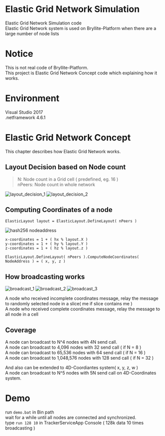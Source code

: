 # Elastic Grid Network Simulation
Elastic Grid Network Simulation code  
Elastic Grid Network system is used on Bryllite-Platform when there are a large number of node lists  

# Notice
This is not real code of Bryllite-Platform.  
This project is Elastic Grid Network Concept code which explaining how it works.  

# Environment
Visual Studio 2017  
.netframework 4.6.1  

# Elastic Grid Network Concept
This chapter describes how Elastic Grid Network works.  

## Layout Decision based on Node count

> N: Node count in a Grid cell ( predefined, eg. 16 )  
> nPeers: Node count in whole network

![layout_decision_1](https://user-images.githubusercontent.com/38033465/53714769-f64e8880-3e92-11e9-85b8-eed71251081f.jpg)
![layout_decision_2](https://user-images.githubusercontent.com/38033465/53714772-f8184c00-3e92-11e9-9cea-21d680406164.jpg)


## Computing Coordinates of a node

`ElasticLayout layout = ElasticLayout.DefineLayout( nPeers )`

![hash256 nodeaddress](https://user-images.githubusercontent.com/38033465/53714789-11b99380-3e93-11e9-9a5f-aeb94da44145.jpg)

```
x-coordinates = 1 + ( hx % layout.X )
y-coordinates = 1 + ( hy % layout.Y )
z-coordinates = 1 + ( hz % layout.z )
```

`ElasticLayout.DefineLayout( nPeers ).ComputeNodeCoordinates( NodeAddress ) = ( x, y, z )`

## How broadcasting works

![broadcast_1](https://user-images.githubusercontent.com/38033465/53714872-64934b00-3e93-11e9-8891-324a07810bec.jpg)
![broadcast_2](https://user-images.githubusercontent.com/38033465/53714875-665d0e80-3e93-11e9-8dda-a0cdd647b942.jpg)
![broadcast_3](https://user-images.githubusercontent.com/38033465/53714883-6826d200-3e93-11e9-8ecb-8507a9a81af4.jpg)

A node who received incomplete coordinates message, relay the message to randomly selected node in a slice( me if slice contains me )   
A node who received complete coordinates message, relay the message to all node in a cell  

## Coverage

A node can broadcast to N^4 nodes with 4N send call.  
A node can broadcast to 4,096 nodes with 32 send call ( if N = 8 )  
A node can broadcast to 65,536 nodes with 64 send call ( if N = 16 )  
A node can broadcast to 1,048,576 nodes with 128 send call ( if N = 32 )  

And also can be extended to 4D-Coordiantes system( x, y, z, w )  
A node can broadcast to N^5 nodes with 5N send call on 4D-Coordinates system.  



# Demo
run `demo.bat` in Bin path  
wait for a while until all nodes are connected and synchronized.  
type `run 128 10` in TrackerServiceApp Console ( 128k data 10 times broadcasting )
